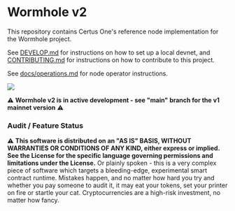 # Wormhole v2

This repository contains Certus One's reference node implementation for the Wormhole project.

See [DEVELOP.md](DEVELOP.md) for instructions on how to set up a local devnet, and
[CONTRIBUTING.md](CONTRIBUTING.md) for instructions on how to contribute to this project.

See [docs/operations.md](docs/operations.md) for node operator instructions.

![](docs/images/overview.svg) 

⚠ **Wormhole v2 is in active development - see "main" branch for the v1 mainnet version** ⚠

### Audit / Feature Status

⚠ **This software is distributed on an "AS IS" BASIS, WITHOUT WARRANTIES OR CONDITIONS OF ANY KIND, either express or
implied. See the License for the specific language governing permissions and limitations under the License.** Or plainly
spoken - this is a very complex piece of software which targets a bleeding-edge, experimental smart contract runtime.
Mistakes happen, and no matter how hard you try and whether you pay someone to audit it, it may eat your tokens, set
your printer on fire or startle your cat. Cryptocurrencies are a high-risk investment, no matter how fancy.
